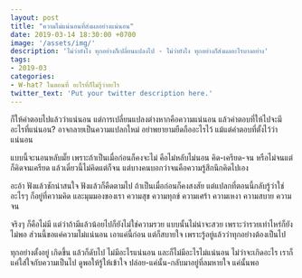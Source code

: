 ```yaml
---
layout: post
title: "ความไม่แน่นอนที่ส่งผลอย่างแน่นอน"
date: 2019-03-14 18:30:00 +0700
image: '/assets/img/'
description: 'ไม่ว่ายังไง ทุกอย่างก็เปลี่ยนแปลงไป - ไม่ว่ายังไง ทุกอย่างก็ส่งผลอะไรบางอย่าง'
tags:
- 2019-03
categories:
- W-hat? ในตอนที่ อะไรที่ก็ไม่รู้ว่าอะไร
twitter_text: 'Put your twitter description here.'
---
```

ก็ให้คำตอบไปแล้วว่าแน่นอน แต่การเปลี่ยนแปลงต่างหากคือความแน่นอน แล้วคำตอบที่ให้ไปจะมีอะไรที่แน่นอน? อาจกลายเป็นความแปลกใหม่ อย่าพยายามยืดถืออะไรไว้ แม้แต่คำตอบที่ตั้งไว้ว่าแน่นอน

แบบนี้จะนอนหลับมั๊ย เพราะถ้าเป็นเมื่อก่อนก็คงจะไม่ คือไม่หลับไม่นอน คิด-เครียด-จน หรือไม่จนแต่ก็คิดจนเครียด แล้วเดี๋ยวนี้ไม่คิดแต่ก็จน แต่บางคนบอกว่าจนคือความรู้สึกนึกคิดไปเอง

อะอ้า ฟังแล้วชักน่าสนใจ ฟังแล้วก็คืดตามไป ถ้าเป็นเมื่อก่อนก็คงสงสัย แต่แปลกที่ตอนนี้กลับรู้ว่าใช่ อะไรๆ ก็อยู่ที่ความคิด และมุมมองของเรา ความสุข ความทุกข์ ความเศร้า ความเหงา ความสบาย ความจน

จริงๆ ก็คือไม่มี แต่ว่าถ้ามีแล้วน้อยไปก็ยังไม่ใช่ความรวย แบบนั้นไม่น่าจะสวย เพราะว่ารวยเท่าไหร่ก็ยังไม่พอ ส่วนนี้ขอแค่ความไม่แน่นอน เอาแค่นี้ก่อน แต่ก็สบายใจ เพราะรู้อยู่แล้วว่าทุกอย่างต้องเป็นไป

ทุกอย่างตั้งอยู่ เกิดขึ้น แล้วก็ดับไป ไม่มีอะไรแน่นอน และก็ไม่มีอะไรไม่แน่นอน ไม่ว่าจะเกิดอะไร เราก็แค่ใส่ใจกับความเป็นไป ดูพอให้รู้ให้เข้าใจ ปล่อย-แค่นั้น-กลับมาอยู่ที่ลมหายใจ แค่นั้นพอ
